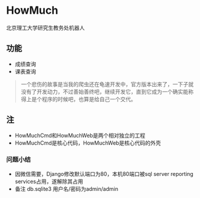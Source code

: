 # HowMuch
北京理工大学研究生教务处机器人

## 功能
* 成绩查询
* 课表查询

>一个悲伤的故事是当我的爬虫还在龟速开发中，官方版本出来了，一下子就没有了开发动力，不过善始善终吧，继续开发它，直到它成为一个确实能称得上是个程序的时候吧，也算是给自己一个交代。

## 注
* HowMuchCmd和HowMuchWeb是两个相对独立的工程
* HowMuchCmd是核心代码，HowMuchWeb是核心代码的外壳

### 问题小结
* 因微信需要，Django修改默认端口为80，本机80端口被sql server reporting services占用，遂解除其占用
* 备注 db.sqlite3 用户名/密码为admin/admin
